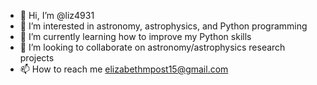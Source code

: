 - 👋 Hi, I’m @liz4931
- 👀 I’m interested in astronomy, astrophysics, and Python programming
- 🌱 I’m currently learning how to improve my Python skills
- 💞️ I’m looking to collaborate on astronomy/astrophysics research projects
- 📫 How to reach me elizabethmpost15@gmail.com

<!---
liz4931/liz4931 is a ✨ special ✨ repository because its `README.md` (this file) appears on your GitHub profile.
You can click the Preview link to take a look at your changes.
--->
